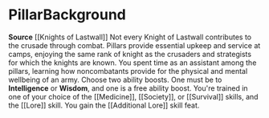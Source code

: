 ﻿---
ability:
- Intelligence
- Wisdom
ability_boost:
- Intelligence
- Wisdom
feat: '[[DATABASE/feat/Additional Lore|Additional Lore]]'
id: '312'
name: Pillar
prerequisite: null
rarity: Common
skill:
- Labor [[DATABASE/skill/Lore|Lore]]
source: '[[DATABASE/source/Knights of Lastwall|Knights of Lastwall]]'
subcategory: general
trait: null
type: Background

---
# Pillar<span class="item-type">Background</span>

**Source** [[Knights of Lastwall]]
Not every Knight of Lastwall contributes to the crusade through combat. Pillars provide essential upkeep and service at camps, enjoying the same rank of knight as the crusaders and strategists for which the knights are known. You spent time as an assistant among the pillars, learning how noncombatants provide for the physical and mental wellbeing of an army.
Choose two ability boosts. One must be to **Intelligence** or **Wisdom**, and one is a free ability boost.
You're trained in one of your choice of the [[Medicine]], [[Society]], or [[Survival]] skills, and the [[Lore]] skill. You gain the [[Additional Lore]] skill feat.